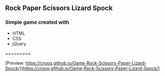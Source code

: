 Rock Paper Scissors Lizard Spock	
-----------
 
### Simple game created with

  * HTML
  * CSS
  * jQuery
  
=========
   		  
 [Preview: https://crooq.github.io/Game-Rock-Scissors-Paper-Lizard-Spock/](https://crooq.github.io/Game-Rock-Scissors-Paper-Lizard-Spock/)
